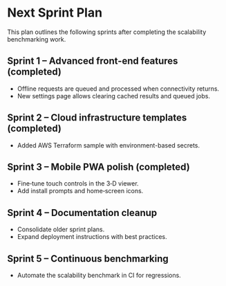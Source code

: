 # Next Sprint Plan

This plan outlines the following sprints after completing the scalability benchmarking work.

## Sprint 1 – Advanced front-end features (completed)
* Offline requests are queued and processed when connectivity returns.
* New settings page allows clearing cached results and queued jobs.

## Sprint 2 – Cloud infrastructure templates (completed)
* Added AWS Terraform sample with environment-based secrets.

## Sprint 3 – Mobile PWA polish (completed)
* Fine‑tune touch controls in the 3‑D viewer.
* Add install prompts and home‑screen icons.

## Sprint 4 – Documentation cleanup
* Consolidate older sprint plans.
* Expand deployment instructions with best practices.

## Sprint 5 – Continuous benchmarking
* Automate the scalability benchmark in CI for regressions.
